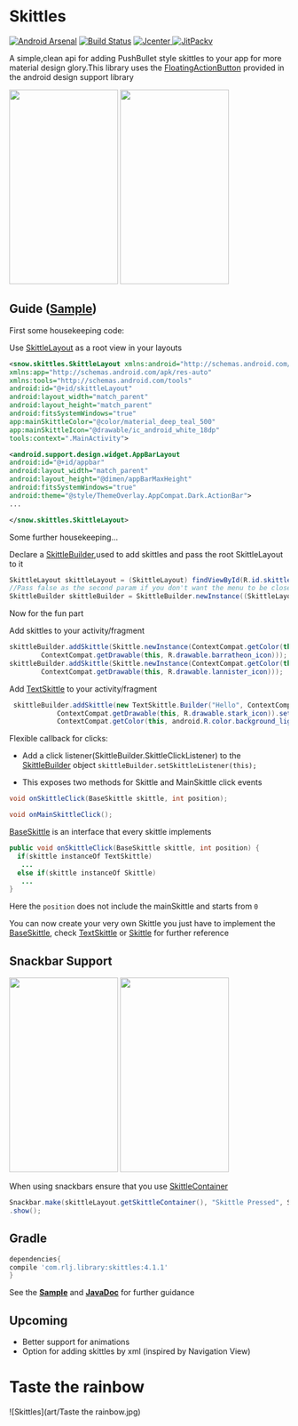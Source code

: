 # Skittles
[![Android Arsenal](https://img.shields.io/badge/Android%20Arsenal-Skittles-brightgreen.svg?style=flat)](http://android-arsenal.com/details/1/2076) [![Build Status](https://travis-ci.org/aashrairavooru/Skittles.svg)](https://travis-ci.org/aashrairavooru/Skittles)  [ ![Jcenter](https://img.shields.io/github/release/aashrairavooru/Skittles.svg?label=Jcenter) ](https://bintray.com/aashrairavooru/maven/Skittles/_latestVersion)
[
![JitPackv](https://img.shields.io/github/release/aashrairavooru/Skittles.svg?label=JitPack)](https://jitpack.io/#aashrairavooru/Skittles/)

A simple,clean api for adding PushBullet style skittles to your app for more material design glory.This library uses the <a href="https://developer.android.com/reference/android/support/design/widget/FloatingActionButton.html">FloatingActionButton</a> provided in the android design support library

<img src="art/Skittle.gif" width=196 height=350/>
<img src="art/TextSkittle.gif" width=196 height=350/>

## Guide ([Sample](sample/src/main/java/snow/skittlessample/MainActivity.java))

First some housekeeping code:

Use
[SkittleLayout](skittles/src/main/java/snow/skittles/SkittleLayout.java) as a root view in your layouts

```xml
<snow.skittles.SkittleLayout xmlns:android="http://schemas.android.com/apk/res/android"
xmlns:app="http://schemas.android.com/apk/res-auto"
xmlns:tools="http://schemas.android.com/tools"
android:id="@+id/skittleLayout"
android:layout_width="match_parent"
android:layout_height="match_parent"
android:fitsSystemWindows="true"
app:mainSkittleColor="@color/material_deep_teal_500"
app:mainSkittleIcon="@drawable/ic_android_white_18dp"
tools:context=".MainActivity">

<android.support.design.widget.AppBarLayout
android:id="@+id/appbar"
android:layout_width="match_parent"
android:layout_height="@dimen/appBarMaxHeight"
android:fitsSystemWindows="true"
android:theme="@style/ThemeOverlay.AppCompat.Dark.ActionBar">
...

</snow.skittles.SkittleLayout>
```

Some further housekeeping...

Declare a [SkittleBuilder](skittles/src/main/java/snow/skittles/SkittleBuilder.java),used to add skittles and pass the root SkittleLayout to it

```java
SkittleLayout skittleLayout = (SkittleLayout) findViewById(R.id.skittleLayout);
//Pass false as the second param if you don't want the menu to be closed on screen tap
SkittleBuilder skittleBuilder = SkittleBuilder.newInstance((SkittleLayout) findViewById(R.id.skittleLayout), true);

```

Now for the fun part

Add skittles to your activity/fragment

```java
skittleBuilder.addSkittle(Skittle.newInstance(ContextCompat.getColor(this, R.color.barratheon),
        ContextCompat.getDrawable(this, R.drawable.barratheon_icon)));
skittleBuilder.addSkittle(Skittle.newInstance(ContextCompat.getColor(this, R.color.lannister),
        ContextCompat.getDrawable(this, R.drawable.lannister_icon)));
```

Add [TextSkittle](skittles/src/main/java/snow/skittles/TextSkittle.java) to your activity/fragment

```java
 skittleBuilder.addSkittle(new TextSkittle.Builder("Hello", ContextCompat.getColor(this, R.color.stark),
            ContextCompat.getDrawable(this, R.drawable.stark_icon)).setTextBackground(
            ContextCompat.getColor(this, android.R.color.background_light)).build());

```

Flexible callback for clicks:

+ Add a click listener(SkittleBuilder.SkittleClickListener) to the [SkittleBuilder](skittles/src/main/java/snow/skittles/SkittleBuilder.java) object
`skittleBuilder.setSkittleListener(this);`

+ This exposes two methods for Skittle and MainSkittle click events

```java
void onSkittleClick(BaseSkittle skittle, int position); 

void onMainSkittleClick();
```
[BaseSkittle](skittles/src/main/java/snow/skittles/BaseSkittle.java) is an interface that every skittle implements

```java
public void onSkittleClick(BaseSkittle skittle, int position) {
  if(skittle instanceOf TextSkittle)
   ...
  else if(skittle instanceOf Skittle)
   ...
}
```
Here the `position` does not include the mainSkittle and starts from `0`

You can now create your very own Skittle you just have to implement the [BaseSkittle](skittles/src/main/java/snow/skittles/BaseSkittle.java), check [TextSkittle](skittles/src/main/java/snow/skittles/TextSkittle.java) or [Skittle](skittles/src/main/java/snow/skittles/Skittle.java) for further reference

## Snackbar Support
<img src="art/Snackbar.gif" width=196 height=350/>
<img src="art/SnackbarDismiss.gif" width=196 height=350/>

When using snackbars ensure that you use [SkittleContainer](skittles/src/main/java/snow/skittles/SkittleContainer.java)

```java
Snackbar.make(skittleLayout.getSkittleContainer(), "Skittle Pressed", Snackbar.LENGTH_LONG)
.show();
```

## Gradle
```groovy
dependencies{
compile 'com.rlj.library:skittles:4.1.1'
}
```

See the **[Sample](sample/src/main/java/snow/skittlessample/MainActivity.java)** and **[JavaDoc](http://aashrairavooru.github.io/Skittles/)** for further guidance

## Upcoming
+ Better support for animations
+ Option for adding skittles by xml (inspired by Navigation View)


# Taste the rainbow
![Skittles](art/Taste the rainbow.jpg)
